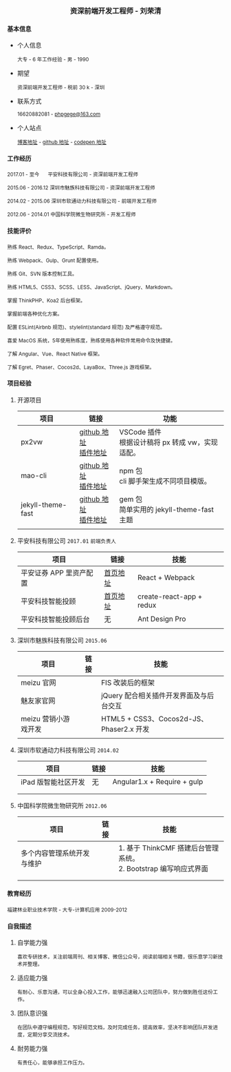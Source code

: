 <center><h3>资深前端开发工程师 - 刘荣清</h3></center>

#### 基本信息

- 个人信息

   <small>大专 - 6 年工作经验 - 男 - 1990</small>

- 期望

  <small>资深前端开发工程师 - 税前 30 k - 深圳</small>

- 联系方式

  <small>16620882081 - phpgege@163.com</small>

- 个人站点

  <small>[博客地址](https://www.liurongqing.com) - [github 地址](https://www.github.com/liurongqing) - [codepen 地址](https://codepen.io/liurongqing)</small>

#### 工作经历

<small>2017.01 - 至今 &nbsp;&nbsp;&nbsp;&nbsp;    平安科技有限公司 - 资深前端开发工程师</small>

<small>2015.06 - 2016.12 深圳市魅族科技有限公司 - 资深前端开发工程师</small>

<small>2014.02 - 2015.06 深圳市软通动力科技有限公司 - 前端开发工程师</small>

<small>2012.06 - 2014.01 中国科学院微生物研究所 - 开发工程师</small>

#### 技能评价

<small>熟练 React、Redux、TypeScript、Ramda。</small>

<small>熟练 Webpack、Gulp、Grunt 配置使用。</small>

<small>熟练 Git、SVN 版本控制工具。</small>

<small>熟练 HTML5、CSS3、SCSS、LESS、JavaScript、jQuery、Markdown。</small>

<small>掌握 ThinkPHP、Koa2 后台框架。</small>

<small>掌握前端各种优化方案。</small>

<small>配置 ESLint(Airbnb 规范)、stylelint(standard 规范) 及严格遵守规范。</small>

<small>喜爱 MacOS 系统，5年使用熟练度，熟练使用各种软件常用命令及快捷键。</small>

<small>了解 Angular、Vue、React Native 框架。</small>

<small>了解 Egret、Phaser、Cocos2d、LayaBox、Three.js 游戏框架。</small>




#### 项目经验

1. 开源项目

    | 项目              | 链接                                                         | 功能        |
    | ----------------- | ------------------------------------------------------------ | ----------- |
    | px2vw             | [github 地址](https://github.com/liurongqing/px2vw)<br />[插件地址](https://marketplace.visualstudio.com/items?itemName=liurongqing.px2vw) | VSCode 插件<br />根据设计稿将 px 转成 vw，实现适配。 |
    | mao-cli           | [github 地址](https://github.com/liurongqing/mao-cli)<br />[插件地址](https://www.npmjs.com/package/mao-cli)            | npm 包<br />cli 脚手架生成不同项目模版。 |
    | jekyll-theme-fast | [github 地址](https://github.com/liurongqing/jekyll-theme-fast)<br />[插件地址](https://rubygems.org/gems/jekyll-theme-fast)                      | gem 包<br />简单实用的 jekyll-theme-fast 主题 |
    |                   |                                                              |             |

2. 平安科技有限公司 `2017.01` `前端负责人`

    | 项目                    | 链接                                                       | 技能                     |
    | ----------------------- | ---------------------------------------------------------- | ------------------------ |
    | 平安证券 APP 里资产配置 | [首页地址](https://asset.stock.pingan.com/mobile/map.html) | React + Webpack         |
    | 平安科技智能投顾        | [首页地址](https://pyxis.pingan.com/login/home)            | create-react-app + redux |
    | 平安科技智能投顾后台    | 无                                                         | Ant Design Pro           |
    |                         |                                                            |                          |


3. 深圳市魅族科技有限公司 `2015.06`

   | 项目                 | 链接 | 技能                                     |
   | -------------------- | ---- | ---------------------------------------- |
   | meizu 官网           |      | FIS 改装后的框架                         |
   | 魅友家官网           |      | jQuery 配合相关插件开发界面及与后台交互  |
   | meizu 营销小游戏开发 |      | HTML5 + CSS3、Cocos2d-JS、Phaser2.x 开发 |
   |                      |      |                                          |

4. 深圳市软通动力科技有限公司 `2014.02`

   | 项目                | 链接 | 技能                 |
   | ------------------- | ---- | -------------------- |
   | iPad 版智能社区开发 |    无  | Angular1.x + Require + gulp |
   |                     |      |                      |
   |                     |      |                      |

5. 中国科学院微生物研究所 `2012.06`

   | 项目                       | 链接 | 技能                                                         |
   | -------------------------- | ---- | ------------------------------------------------------------ |
   | 多个内容管理系统开发与维护 |      | 1. 基于 ThinkCMF 搭建后台管理系统。<br />2. Bootstrap 编写响应式界面 |
   |                            |      |                                                              |
   |                            |      |                                                              |

#### 教育经历

<small>福建林业职业技术学院 - 大专-计算机应用 	2009-2012</small>

#### 自我描述

1. 自学能力强

   <small>喜欢专研技术，关注前端周刊、相关博客、微信公众号，阅读前端相关书籍，很乐意学习新技术并整理。</small>

2. 适应能力强

   <small>有耐心、乐意沟通，可以全身心投入工作，能够迅速融入公司团队中，努力做到胜任这份工作。</small>

3. 团队意识强

   <small>在团队中遵守编程规范，写好规范文档，及时完成任务，提高效率，坚决不影响团队开发进度，定期分享交流技术。</small>

4. 耐劳能力强

   <small>有责任心，能够承担工作压力。</small>







